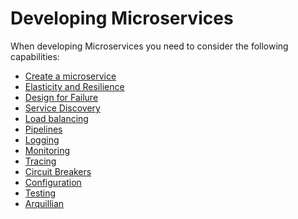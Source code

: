 # Developing Microservices

When developing Microservices you need to consider the following capabilities:

  * [Create a microservice](createMicroservice.html)
  * [Elasticity and Resilience](elasticity.html)
  * [Design for Failure](designForFailure.md)
  * [Service Discovery](serviceDiscovery.html)
  * [Load balancing](loadBalancing.html)
  * [Pipelines](pipelines.html)
  * [Logging](logging.html)
  * [Monitoring](monitoring.html)
  * [Tracing](tracing.html)
  * [Circuit Breakers](circuitBreakers.html)
  * [Configuration](configuration.html)
  * [Testing](../testing.html)
  * [Arquillian](../arquillian.html)


<!--  
## Authentication

## API

## Messaging / IPC

-->

